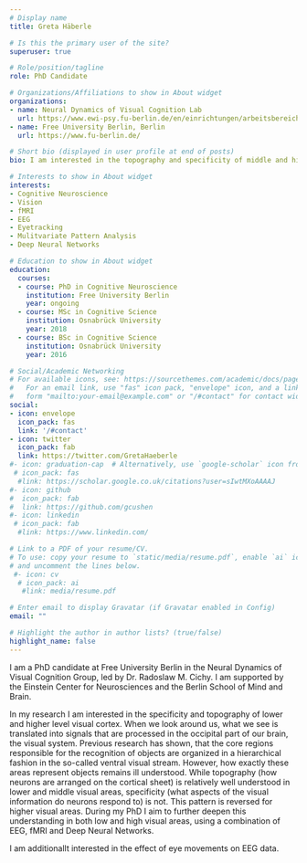 ```yaml
---
# Display name
title: Greta Häberle

# Is this the primary user of the site?
superuser: true

# Role/position/tagline
role: PhD Candidate

# Organizations/Affiliations to show in About widget
organizations:
- name: Neural Dynamics of Visual Cognition Lab
  url: https://www.ewi-psy.fu-berlin.de/en/einrichtungen/arbeitsbereiche/neural_dyn_of_vis_cog/index.html
- name: Free University Berlin, Berlin
  url: https://www.fu-berlin.de/

# Short bio (displayed in user profile at end of posts)
bio: I am interested in the topography and specificity of middle and higher level visual cortex. To tackle these problems I am using a mixture of fMRI, EEG and DNNs.

# Interests to show in About widget
interests:
- Cognitive Neuroscience
- Vision
- fMRI
- EEG
- Eyetracking
- Mulitvariate Pattern Analysis
- Deep Neural Networks

# Education to show in About widget
education:
  courses:
  - course: PhD in Cognitive Neuroscience
    institution: Free University Berlin
    year: ongoing
  - course: MSc in Cognitive Science 
    institution: Osnabrück University
    year: 2018
  - course: BSc in Cognitive Science 
    institution: Osnabrück University
    year: 2016

# Social/Academic Networking
# For available icons, see: https://sourcethemes.com/academic/docs/page-builder/#icons
#   For an email link, use "fas" icon pack, "envelope" icon, and a link in the
#   form "mailto:your-email@example.com" or "/#contact" for contact widget.
social:
- icon: envelope
  icon_pack: fas
  link: '/#contact'
- icon: twitter
  icon_pack: fab
  link: https://twitter.com/GretaHaeberle
#- icon: graduation-cap  # Alternatively, use `google-scholar` icon from `ai` icon pack
 # icon_pack: fas
  #link: https://scholar.google.co.uk/citations?user=sIwtMXoAAAAJ
#- icon: github
#  icon_pack: fab
#  link: https://github.com/gcushen
#- icon: linkedin
 # icon_pack: fab
  #link: https://www.linkedin.com/

# Link to a PDF of your resume/CV.
# To use: copy your resume to `static/media/resume.pdf`, enable `ai` icons in `params.toml`, 
# and uncomment the lines below.
 #- icon: cv
  # icon_pack: ai
   #link: media/resume.pdf

# Enter email to display Gravatar (if Gravatar enabled in Config)
email: ""

# Highlight the author in author lists? (true/false)
highlight_name: false
---
```


I am a PhD candidate at Free University Berlin in the Neural Dynamics of Visual Cognition Group, led by Dr. Radoslaw M. Cichy. I am supported by the Einstein Center for Neurosciences and the Berlin School of Mind and Brain. 

In my research I am interested in the specificity and topography of lower and higher level visual cortex. When we look around us, what we see is translated into signals that are processed in the occipital part of our brain, the visual system. Previous research has shown, that the core regions responsible for the recognition of objects are organized in a hierarchical fashion in the so-called ventral visual stream. However, how exactly these areas represent objects remains ill understood. While topography (how neurons are arranged on the cortical sheet) is relatively well understood in lower and middle visual areas, specificity (what aspects of the visual information do neurons respond to) is not. This pattern is reversed for higher visual areas. During my PhD I aim to further deepen this understanding in both low and high visual areas, using a combination of EEG, fMRI and Deep Neural Networks. 

I am additionallt interested in the effect of eye movements on EEG data.


